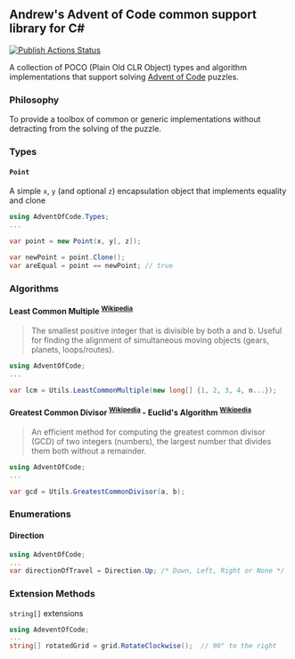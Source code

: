 ## Andrew's Advent of Code common support library for C#

[![Publish Actions Status](https://github.com/AndrewFreemantle/AdventOfCode.Common/actions/workflows/publish.yml/badge.svg)](https://github.com/AndrewFreemantle/AdventOfCode.Common/actions/workflows/publish.yml)

A collection of POCO (Plain Old CLR Object) types and algorithm implementations that support solving [Advent of Code](https://adventofcode.com) puzzles.

### Philosophy

To provide a toolbox of common or generic implementations without detracting from the solving of the puzzle.

### Types

#### `Point`
A simple `x`, `y` (and optional `z`) encapsulation object that implements equality and clone
``` csharp
using AdventOfCode.Types;
...

var point = new Point(x, y[, z]);

var newPoint = point.Clone();
var areEqual = point == newPoint; // true
```

### Algorithms

#### Least Common Multiple <sup><a href="https://en.wikipedia.org/wiki/Least_common_multiple">Wikipedia</a></sup>
> The smallest positive integer that is divisible by both a and b. Useful for finding the alignment of simultaneous moving objects (gears, planets, loops/routes).

``` csharp
using AdventOfCode;
...

var lcm = Utils.LeastCommonMultiple(new long[] {1, 2, 3, 4, n...});
```

#### Greatest Common Divisor <sup><a href="https://en.wikipedia.org/wiki/Greatest_common_divisor">Wikipedia</a></sup>  - Euclid's Algorithm <sup><a href="https://en.wikipedia.org/wiki/Euclidean_algorithm">Wikipedia</a></sup>
> An efficient method for computing the greatest common divisor (GCD) of two integers (numbers), the largest number that divides them both without a remainder.

``` csharp
using AdventOfCode;
...

var gcd = Utils.GreatestCommonDivisor(a, b);
```

### Enumerations

#### Direction
``` csharp
using AdventOfCode;
...
var directionOfTravel = Direction.Up; /* Down, Left, Right or None */
```


### Extension Methods

`string[]` extensions

``` csharp
using AdeventOfCode;
...
string[] rotatedGrid = grid.RotateClockwise();  // 90° to the right
```
